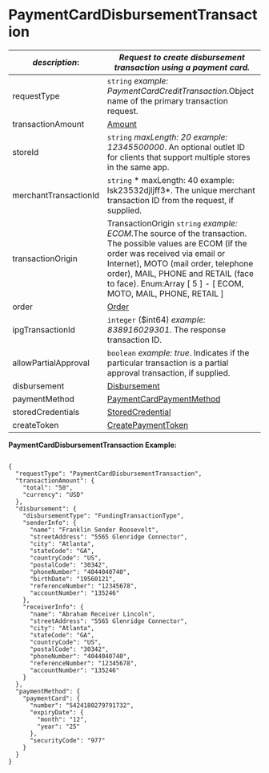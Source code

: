 
# PaymentCardDisbursementTransaction

| *description*:   | *Request to create disbursement transaction using a payment card.*|
|----|----|
| requestType |    ``` string ```  *example:   PaymentCardCreditTransaction*.Object name of the primary transaction request.|
| transactionAmount | [Amount](?path=docs/schemas-md/Amount.md)|
| storeId |    ``` string ```  *maxLength: 20  example: 12345500000*. An optional outlet ID for clients that support multiple stores in the same app.|
| merchantTransactionId |    ``` string ```   * maxLength: 40 example: lsk23532djljff3*. The unique merchant transaction ID from the request, if supplied.|
| transactionOrigin |  TransactionOrigin  ``` string ```  *example: ECOM*.The source of the transaction. The possible values are ECOM (if the order was received via email or Internet), MOTO (mail order, telephone order), MAIL, PHONE and RETAIL (face to face). Enum:Array [ 5 ] - [ ECOM, MOTO, MAIL, PHONE, RETAIL ]|
| order | [Order](?path=docs/schemas-md/Order.md)|
| ipgTransactionId |    ``` integer ``` ($int64)  *example: 838916029301*. The response transaction ID.|
| allowPartialApproval |    ``` boolean ```  *example: true*. Indicates if the particular transaction is a partial approval transaction, if supplied.|
| disbursement | [Disbursement](?path=docs/schemas-md/Disbursement.md)|
| paymentMethod | [PaymentCardPaymentMethod](?path=docs/schemas-md/PaymentCardPaymentMethod.md)|
| storedCredentials | [StoredCredential](?path=docs/schemas-md/StoredCredential.md)|
| createToken | [CreatePaymentToken](?path=docs/schemas-md/CreatePaymentToken.md)|    

**PaymentCardDisbursementTransaction Example:**

```{r}

{
  "requestType": "PaymentCardDisbursementTransaction",
  "transactionAmount": {
    "total": "50",
    "currency": "USD"
  },
  "disbursement": {
    "disbursementType": "FundingTransactionType",
    "senderInfo": {
      "name": "Franklin Sender Roosevelt",
      "streetAddress": "5565 Glenridge Connector",
      "city": "Atlanta",
      "stateCode": "GA",
      "countryCode": "US",
      "postalCode": "30342",
      "phoneNumber": "4044040740",
      "birthDate": "19560121",
      "referenceNumber": "12345678",
      "accountNumber": "135246"
    },
    "receiverInfo": {
      "name": "Abraham Receiver Lincoln",
      "streetAddress": "5565 Glenridge Connector",
      "city": "Atlanta",
      "stateCode": "GA",
      "countryCode": "US",
      "postalCode": "30342",
      "phoneNumber": "4044040740",
      "referenceNumber": "12345678",
      "accountNumber": "135246"
    }
  },
  "paymentMethod": {
    "paymentCard": {
      "number": "5424180279791732",
      "expiryDate": {
        "month": "12",
        "year": "25"
      },
      "securityCode": "977"
    }
  }
}   
```  







   



 
